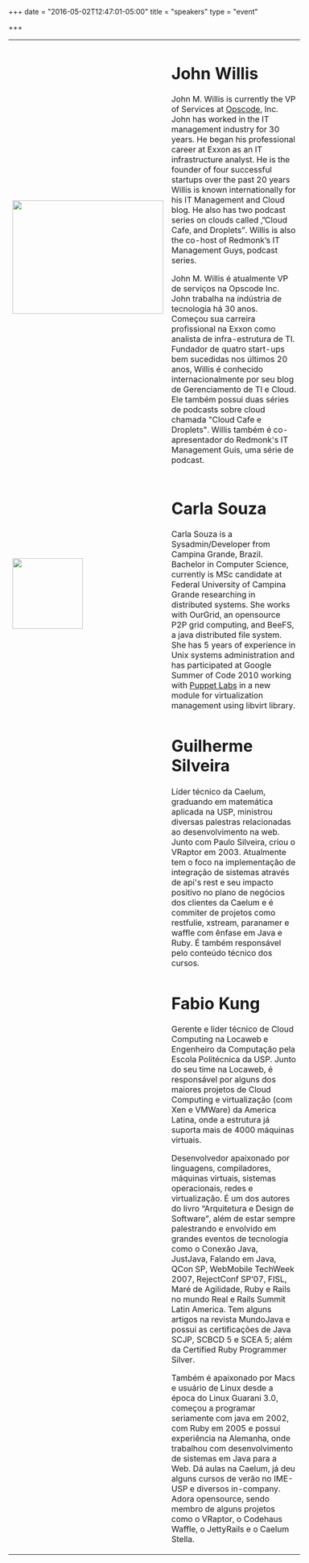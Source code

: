 +++
date = "2016-05-02T12:47:01-05:00"
title = "speakers"
type = "event"

+++
<div style="width:580px">
<table >
<tbody>
<tr>
<td><a href="/blog/wp-content/uploads/2010/10/john_willis.jpg"><img class="alignleft size-medium wp-image-745" title="john_willis" src="/blog/wp-content/uploads/2010/10/john_willis.jpg" alt="" width="300" height="225" /></a></td>
<td><a name="johnwillis"></a>
<h1>John Willis</h1>
John M. Willis is currently the VP of Services at <a href="http://opscode.com">Opscode</a>, Inc.  John has worked in the IT management industry for 30 years. He began his professional career at Exxon as an IT infrastructure analyst.  He is the founder of four successful startups over the past 20 years Willis is known internationally for his IT Management and Cloud blog. He also has two podcast series on clouds called ‚”Cloud Cafe‚ and Droplets”.  Willis is also the co-host of Redmonk’s IT Management Guys‚ podcast series.

John M. Willis é atualmente VP de serviços na Opscode Inc. John trabalha na indústria de tecnologia há 30 anos. Começou sua carreira profissional na Exxon como analista de infra-estrutura de TI. Fundador de quatro start-ups bem sucedidas nos últimos 20 anos, Willis é conhecido internacionalmente por seu blog de Gerenciamento de TI e Cloud. Ele também possui duas séries de podcasts sobre cloud chamada "Cloud Cafe e Droplets". Willis também é co-apresentador do Redmonk's IT Management Guis, uma série de podcast.</td>
</tr>
<tr>
<td><a href="/blog/wp-content/uploads/2010/10/carlasouza.jpg"><img class="alignleft size-full wp-image-752" title="carlasouza" src="/blog/wp-content/uploads/2010/10/carlasouza.jpg" alt="" width="140" height="140" /></a></td>
<td><a name="carlasouza"></a>
<h1>Carla Souza</h1>
Carla Souza is a Sysadmin/Developer from Campina Grande, Brazil. Bachelor in Computer Science, currently is MSc candidate at Federal University of Campina Grande researching in distributed systems. She works with OurGrid, an opensource P2P grid computing, and BeeFS, a java distributed file system. She has 5 years of experience in Unix systems administration and has participated at Google Summer of Code 2010 working with <a href="http://puppetlabs.com">Puppet Labs</a> in a new module for virtualization management using libvirt library.</td>
</tr>
<tr>
<td><img src="http://www.qconsp.com/images/palestrantes/guilherme.jpg?1273606977" alt="" /></td>
<td><a name="guilhermesilveira"></a>
<h1>Guilherme Silveira</h1>
Líder técnico da Caelum, graduando em matemática aplicada na USP, ministrou diversas palestras relacionadas ao desenvolvimento na web. Junto com Paulo Silveira, criou o VRaptor em 2003. Atualmente tem o foco na implementação de integração de sistemas através de api's rest e seu impacto positivo no plano de negócios dos clientes da Caelum e é commiter de projetos como restfulie, xstream, paranamer e waffle com ênfase em Java e Ruby. É também responsável pelo conteúdo técnico dos cursos.</td>
</tr>
<tr>
<td><img src="http://fabiokung.files.wordpress.com/2010/05/fabiokung-thumb.jpg?w=163&amp;h=213" alt="" /></td>
<td><a name="fabiokung"></a>
<h1>Fabio Kung</h1>
Gerente e líder técnico de Cloud Computing na Locaweb e Engenheiro da Computação pela Escola Politécnica da USP. Junto do seu time na Locaweb, é responsável por alguns dos maiores projetos de Cloud Computing e virtualização (com Xen e VMWare) da America Latina, onde a estrutura já suporta mais de 4000 máquinas virtuais.

Desenvolvedor apaixonado por linguagens, compiladores, máquinas virtuais, sistemas operacionais, redes e virtualização. É um dos autores do livro “Arquitetura e Design de Software”, além de estar sempre palestrando e envolvido em grandes eventos de tecnologia como o Conexão Java, JustJava, Falando em Java, QCon SP, WebMobile TechWeek 2007, RejectConf SP’07, FISL, Maré de Agilidade, Ruby e Rails no mundo Real e Rails Summit Latin America. Tem alguns artigos na revista MundoJava e possui as certificações de Java SCJP, SCBCD 5 e SCEA 5; além da Certified Ruby Programmer Silver.

Também é apaixonado por Macs e usuário de Linux desde a época do Linux Guarani 3.0, começou a programar seriamente com java em 2002, com Ruby em 2005 e possui experiência na Alemanha, onde trabalhou com desenvolvimento de sistemas em Java para a Web. Dá aulas na Caelum, já deu alguns cursos de verão no IME-USP e diversos in-company. Adora opensource, sendo membro de alguns projetos como o VRaptor, o Codehaus Waffle, o JettyRails e o Caelum Stella.</td>
</tr>
</tbody>
</table>
</div>
